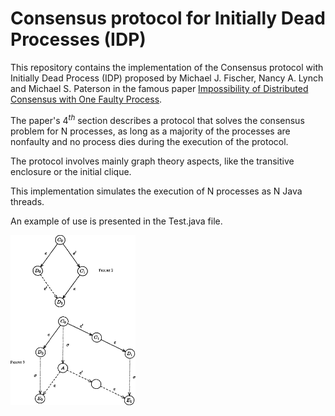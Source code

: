 # Consensus protocol for Initially Dead Processes (IDP)



This repository contains the implementation of the Consensus protocol with Initially Dead Process (IDP) proposed by Michael J. Fischer, Nancy A. Lynch and Michael S. Paterson in the famous paper <a href= "https://www.google.com/url?sa=t&source=web&rct=j&url=https://groups.csail.mit.edu/tds/papers/Lynch/jacm85.pdf&ved=2ahUKEwjQ7O65zov7AhUHQfEDHaKIB3MQFnoECBkQAQ&usg=AOvVaw3cwr00WJuxyxJUTcm4rELk">Impossibility of Distributed Consensus with One Faulty Process</a>. 

The paper's $4^{th}$ section describes a protocol that solves the consensus problem for N processes, as long as a majority of the processes are nonfaulty and no process dies during the execution of the protocol. 

The protocol involves mainly graph theory aspects, like the transitive enclosure or the initial clique.

This implementation simulates the execution of N processes as N Java threads. 

An example of use is presented in the Test.java file.

<img src="./imgs/demonstration.png" width="200"/>
